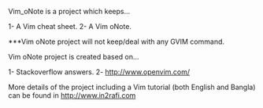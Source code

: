 Vim_oNote is a project which keeps...

1- A Vim cheat sheet.
2- A Vim oNote.

***Vim oNote project will not keep/deal with any GVIM command.

Vim oNote project is created based on...

1- Stackoverflow answers.
2- http://www.openvim.com/


More details of the project including a Vim tutorial (both English and Bangla) can be found in http://www.in2rafi.com
